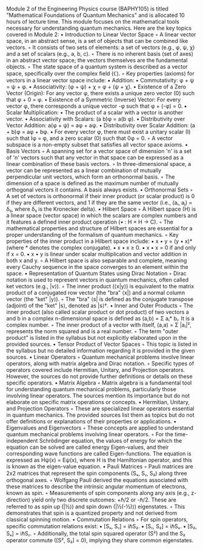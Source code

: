 Module 2 of the Engineering Physics course (BAPHY105) is titled "Mathematical Foundations of Quantum Mechanics" and is allocated 10 hours of lecture time. This module focuses on the mathematical tools necessary for understanding quantum mechanics.
Here are the key topics covered in Module 2:
• Introduction to Linear Vector Space
    ◦ A linear vector space, in an abstract sense, is a set of objects that can be combined like vectors.
    ◦ It consists of two sets of elements: a set of vectors (e.g., φ, ψ, χ) and a set of scalars (e.g., a, b, c).
    ◦ There is no inherent basis (set of axes) in an abstract vector space; the vectors themselves are the fundamental objects.
    ◦ The state space of a quantum system is described as a vector space, specifically over the complex field (ℂ).
    ◦ Key properties (axioms) for vectors in a linear vector space include:
        ▪ Addition:
            • Commutativity: φ + ψ = ψ + φ.
            • Associativity: (φ + ψ) + χ = φ + (ψ + χ).
            • Existence of a Zero Vector (Origin): For any vector φ, there exists a unique zero vector (0) such that φ + 0 = φ.
            • Existence of a Symmetric (Inverse) Vector: For every vector φ, there corresponds a unique vector -φ such that φ + (-φ) = 0.
        ▪ Scalar Multiplication:
            • The product of a scalar with a vector is another vector.
            • Associativity with Scalars: (a b)φ = a(b φ).
            • Distributivity over Vector Addition: a(φ + ψ) = aφ + aψ.
            • Distributivity over Scalar Addition: (a + b)φ = aφ + bφ.
            • For every vector φ, there must exist a unitary scalar (I) such that Iφ = φ, and a zero scalar (0) such that 0φ = 0.
    ◦ A vector subspace is a non-empty subset that satisfies all vector space axioms.
• Basis Vectors
    ◦ A spanning set for a vector space of dimension 'n' is a set of 'n' vectors such that any vector in that space can be expressed as a linear combination of these basis vectors.
    ◦ In three-dimensional space, a vector can be represented as a linear combination of mutually perpendicular unit vectors, which form an orthonormal basis.
    ◦ The dimension of a space is defined as the maximum number of mutually orthogonal vectors it contains. A basis always exists.
• Orthonormal Sets
    ◦ A set of vectors is orthonormal if their inner product (or scalar product) is 0 if they are different vectors, and 1 if they are the same vector (i.e., (aᵢ, aⱼ) = δᵢⱼ, where δᵢⱼ is the Kronecker delta).
• Hilbert Space
    ◦ A Hilbert space (H) is a linear space (vector space) in which the scalars are complex numbers and it features a defined inner product operation (• : H × H → C).
    ◦ The mathematical properties and structure of Hilbert spaces are essential for a proper understanding of the formalism of quantum mechanics.
    ◦ Key properties of the inner product in a Hilbert space include:
        ▪ x • y = (y • x)* (where * denotes the complex conjugate).
        ▪ x • x ≥ 0.
        ▪ x • x = 0 if and only if x = 0.
        ▪ x • y is linear under scalar multiplication and vector addition in both x and y.
    ◦ A Hilbert space is also separable and complete, meaning every Cauchy sequence in the space converges to an element within the space.
• Representation of Quantum States using Dirac Notation
    ◦ Dirac notation is used to represent vectors in quantum mechanics, often called ket vectors (e.g., |v⟩).
    ◦ The inner product (⟨x|y⟩) is equivalent to the matrix product of a conjugated row vector (the "bra" ⟨x|) and a normal column vector (the "ket" |y⟩).
    ◦ The "bra" ⟨s| is defined as the conjugate transpose (adjoint) of the "ket" |s⟩, denoted as |s⟩†.
• Inner and Outer Products
    ◦ The inner product (also called scalar product or dot product) of two vectors a and b in a complex n-dimensional space is defined as (a,b) = Σ aᵢ* bᵢ. It is a complex number.
    ◦ The inner product of a vector with itself, (a,a) = Σ |aᵢ|², represents the norm squared and is a real number.
    ◦ The term "outer product" is listed in the syllabus but not explicitly elaborated upon in the provided sources.
• Tensor Product of Vector Spaces
    ◦ This topic is listed in the syllabus but no detailed information regarding it is provided in the given sources.
• Linear Operators
    ◦ Quantum mechanical problems involve linear operators, along with matrix algebra and Dirac notation.
    ◦ Specific types of operators covered include Hermitian, Unitary, and Projection operators. However, the sources do not provide further definitions or details on these specific operators.
• Matrix Algebra
    ◦ Matrix algebra is a fundamental tool for understanding quantum mechanical problems, particularly those involving linear operators. The sources mention its importance but do not elaborate on specific matrix operations or concepts.
• Hermitian, Unitary, and Projection Operators
    ◦ These are specialized linear operators essential in quantum mechanics. The provided sources list them as topics but do not offer definitions or explanations of their properties or applications.
• Eigenvalues and Eigenvectors
    ◦ These concepts are applied to understand quantum mechanical problems involving linear operators.
    ◦ For the time-independent Schrödinger equation, the values of energy for which the equation can be solved are called energy Eigen-values, and their corresponding wave functions are called Eigen-functions. The equation is expressed as Hψ(x) = Eψ(x), where H is the Hamiltonian operator, and this is known as the eigen-value equation.
• Pauli Matrices
    ◦ Pauli matrices are 2x2 matrices that represent the spin components (Sₓ, Sᵧ, S₂) along three orthogonal axes.
    ◦ Wolfgang Pauli derived the equations associated with these matrices to describe the intrinsic angular momentum of electrons, known as spin.
    ◦ Measurements of spin components along any axis (e.g., z-direction) yield only two discrete outcomes: +ℏ/2 or -ℏ/2. These are referred to as spin up (|½⟩) and spin down (|½(-½)⟩) eigenstates.
    ◦ This demonstrates that spin is a quantized property and not derived from classical spinning motion.
• Commutation Relations
    ◦ For spin operators, specific commutation relations exist:
        ▪ [Sₓ, Sᵧ] = iℏS₂.
        ▪ [Sᵧ, S₂] = iℏSₓ.
        ▪ [S₂, Sₓ] = iℏSᵧ.
    ◦ Additionally, the total spin squared operator (S²) and the S₂ operator commute ([S², S₂] = 0), implying they share common eigenstates.